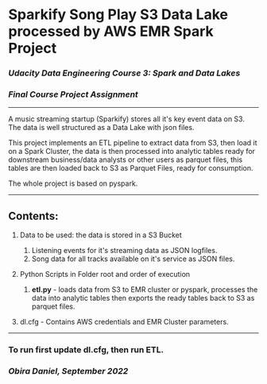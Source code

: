 # Sparkify Song Play S3 Data Lake processed by AWS EMR Spark Project

### ***Udacity Data Engineering Course 3: Spark and Data Lakes***
### ***Final Course Project Assignment***

***
A music streaming startup (Sparkify) stores all it's key event data on S3.
The data is well structured as a Data Lake with json files.

This project implements an ETL pipeline to extract data from S3, then load it on a Spark Cluster, the data is then processed into analytic tables ready for downstream business/data analysts or other users as parquet files, this tables are then loaded back to S3 as Parquet Files, ready for consumption.

The whole project is based on pyspark.
***
## Contents: 
1. Data to be used: the data is stored in a S3 Bucket
    1. Listening events for it's streaming data as JSON logfiles.
    2. Song data for all tracks available on it's service as JSON files. 
    
2. Python Scripts in Folder root and order of execution
 
    1. **etl.py** - loads data from S3 to EMR cluster or pyspark, processes the data into analytic tables then exports the ready tables back to S3 as parquet files.

3. dl.cfg - Contains AWS credentials and EMR Cluster parameters.

***
### To run first update dl.cfg, then run ETL.



### ***Obira Daniel, September 2022***
